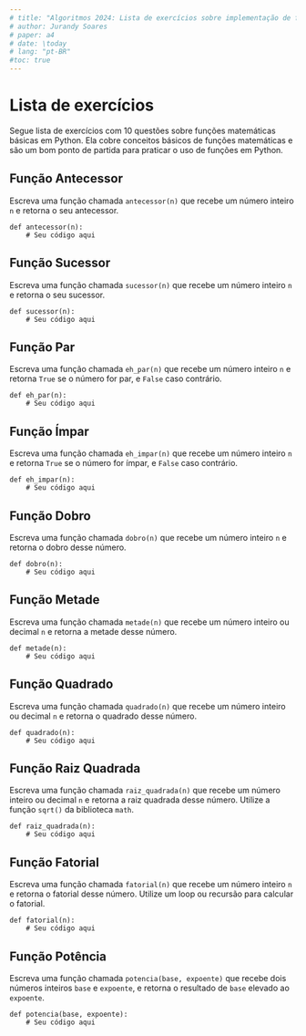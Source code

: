 ```yaml
---
# title: "Algoritmos 2024: Lista de exercícios sobre implementação de funções matemáticas em Python"
# author: Jurandy Soares
# paper: a4
# date: \today
# lang: "pt-BR"
#toc: true
---
```


# Lista de exercícios

Segue lista de exercícios com 10 questões sobre funções matemáticas básicas em Python. Ela cobre conceitos básicos de funções matemáticas e são um bom ponto de partida para praticar o uso de funções em Python.

## Função Antecessor

Escreva uma função chamada `antecessor(n)` que recebe um número inteiro `n` e retorna o seu antecessor.

```{.python .numberLines}
def antecessor(n):
    # Seu código aqui
```

## Função Sucessor

Escreva uma função chamada `sucessor(n)` que recebe um número inteiro `n` e retorna o seu sucessor.

```{.python .numberLines}
def sucessor(n):
    # Seu código aqui
```

## Função Par

Escreva uma função chamada `eh_par(n)` que recebe um número inteiro `n` e retorna `True` se o número for par, e `False` caso contrário.

```{.python .numberLines}
def eh_par(n):
    # Seu código aqui
```

## Função Ímpar

Escreva uma função chamada `eh_impar(n)` que recebe um número inteiro `n` e retorna `True` se o número for ímpar, e `False` caso contrário.

```{.python .numberLines}
def eh_impar(n):
    # Seu código aqui
```

## Função Dobro

Escreva uma função chamada `dobro(n)` que recebe um número inteiro `n` e retorna o dobro desse número.

```{.python .numberLines}
def dobro(n):
    # Seu código aqui
```

## Função Metade

Escreva uma função chamada `metade(n)` que recebe um número inteiro ou decimal `n` e retorna a metade desse número.

```{.python .numberLines}
def metade(n):
    # Seu código aqui
```

## Função Quadrado

Escreva uma função chamada `quadrado(n)` que recebe um número inteiro ou decimal `n` e retorna o quadrado desse número.

```{.python .numberLines}
def quadrado(n):
    # Seu código aqui
```

## Função Raiz Quadrada

Escreva uma função chamada `raiz_quadrada(n)` que recebe um número inteiro ou decimal `n` e retorna a raiz quadrada desse número. Utilize a função `sqrt()` da biblioteca `math`.

```{.python .numberLines}
def raiz_quadrada(n):
    # Seu código aqui
```

## Função Fatorial

Escreva uma função chamada `fatorial(n)` que recebe um número inteiro `n` e retorna o fatorial desse número. Utilize um loop ou recursão para calcular o fatorial.

```{.python .numberLines}
def fatorial(n):
    # Seu código aqui
```

## Função Potência

Escreva uma função chamada `potencia(base, expoente)` que recebe dois números inteiros `base` e `expoente`, e retorna o resultado de `base` elevado ao `expoente`.

```{.python .numberLines}
def potencia(base, expoente):
    # Seu código aqui
```

